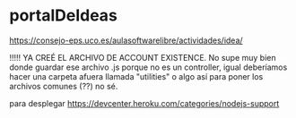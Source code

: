 # portalDeIdeas

https://consejo-eps.uco.es/aulasoftwarelibre/actividades/idea/

!!!!! YA CREÉ EL ARCHIVO DE ACCOUNT EXISTENCE. No supe muy bien donde guardar ese archivo .js porque no es un controller, igual deberíamos hacer una carpeta afuera llamada "utilities" o algo así para poner los archivos comunes (??) no sé.

para desplegar
https://devcenter.heroku.com/categories/nodejs-support
